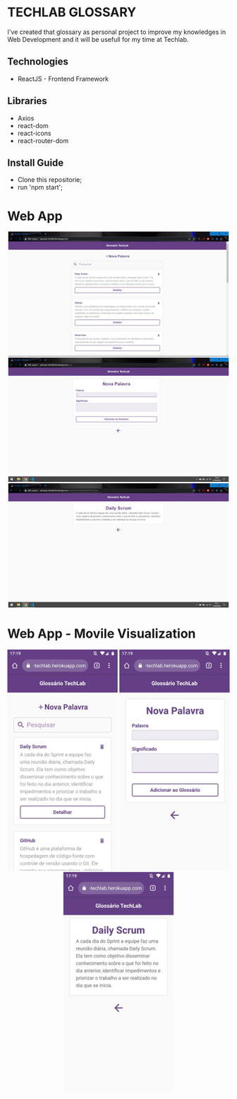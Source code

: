 # TECHLAB GLOSSARY
I've created that glossary as personal project to improve my knowledges in Web Development and it will be usefull for my time at Techlab.

## Technologies
* ReactJS - Frontend Framework

## Libraries
* Axios
* react-dom
* react-icons
* react-router-dom

## Install Guide

- Clone this repositorie;
- run 'npm start';

# Web App
<p align="center" >
  <img src="/layout/img01.PNG" width="500">
  <img src="/layout/img02.PNG" width="500">
  <img src="/layout/img03.PNG" width="500">
</p>

# Web App - Movile Visualization
<p align="center" >
  <img src="/layout/img04.jpg" width="250">
  <img src="/layout/img05.jpg" width="250">
  <img src="/layout/img06.jpg" width="250">
</p>
